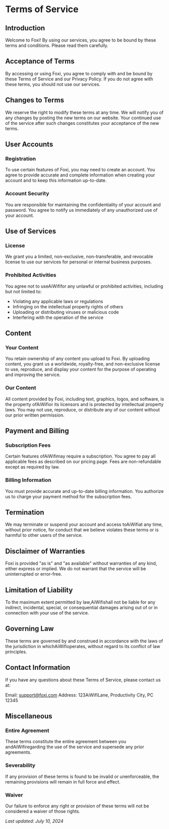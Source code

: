 # Terms of Service

## Introduction

Welcome to Foxi! By using our services, you agree to be bound by these terms and conditions. Please read them carefully.

## Acceptance of Terms

By accessing or using Foxi, you agree to comply with and be bound by these Terms of Service and our Privacy Policy. If you do not agree with these terms, you should not use our services.

## Changes to Terms

We reserve the right to modify these terms at any time. We will notify you of any changes by posting the new terms on our website. Your continued use of the service after such changes constitutes your acceptance of the new terms.

## User Accounts

### Registration

To use certain features of Foxi, you may need to create an account. You agree to provide accurate and complete information when creating your account and to keep this information up-to-date.

### Account Security

You are responsible for maintaining the confidentiality of your account and password. You agree to notify us immediately of any unauthorized use of your account.

## Use of Services

### License

We grant you a limited, non-exclusive, non-transferable, and revocable license to use our services for personal or internal business purposes.

### Prohibited Activities

You agree not to useAiWififor any unlawful or prohibited activities, including but not limited to:

- Violating any applicable laws or regulations
- Infringing on the intellectual property rights of others
- Uploading or distributing viruses or malicious code
- Interfering with the operation of the service

## Content

### Your Content

You retain ownership of any content you upload to Foxi. By uploading content, you grant us a worldwide, royalty-free, and non-exclusive license to use, reproduce, and display your content for the purpose of operating and improving the service.

### Our Content

All content provided by Foxi, including text, graphics, logos, and software, is the property ofAiWifior its licensors and is protected by intellectual property laws. You may not use, reproduce, or distribute any of our content without our prior written permission.

## Payment and Billing

### Subscription Fees

Certain features ofAiWifimay require a subscription. You agree to pay all applicable fees as described on our pricing page. Fees are non-refundable except as required by law.

### Billing Information

You must provide accurate and up-to-date billing information. You authorize us to charge your payment method for the subscription fees.

## Termination

We may terminate or suspend your account and access toAiWifiat any time, without prior notice, for conduct that we believe violates these terms or is harmful to other users of the service.

## Disclaimer of Warranties

Foxi is provided "as is" and "as available" without warranties of any kind, either express or implied. We do not warrant that the service will be uninterrupted or error-free.

## Limitation of Liability

To the maximum extent permitted by law,AiWifishall not be liable for any indirect, incidental, special, or consequential damages arising out of or in connection with your use of the service.

## Governing Law

These terms are governed by and construed in accordance with the laws of the jurisdiction in whichAiWifioperates, without regard to its conflict of law principles.

## Contact Information

If you have any questions about these Terms of Service, please contact us at:

Email: support@foxi.com
Address: 123AiWifiLane, Productivity City, PC 12345

## Miscellaneous

### Entire Agreement

These terms constitute the entire agreement between you andAiWifiregarding the use of the service and supersede any prior agreements.

### Severability

If any provision of these terms is found to be invalid or unenforceable, the remaining provisions will remain in full force and effect.

### Waiver

Our failure to enforce any right or provision of these terms will not be considered a waiver of those rights.

_Last updated: July 10, 2024_
